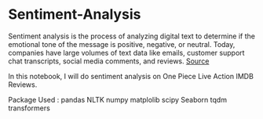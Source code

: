 # Sentiment-Analysis

Sentiment analysis is the process of analyzing digital text to determine if the emotional tone of the message is positive, negative, or neutral. Today, companies have large volumes of text data like emails, customer support chat transcripts, social media comments, and reviews. [Source](https://aws.amazon.com/what-is/sentiment-analysis/#:~:text=Sentiment%20analysis%20is%20the%20process,social%20media%20comments%2C%20and%20reviews.)

In this notebook, I will do sentiment analysis on One Piece Live Action IMDB Reviews.

Package Used :
pandas
NLTK 
numpy
matplolib
scipy
Seaborn
tqdm
transformers


